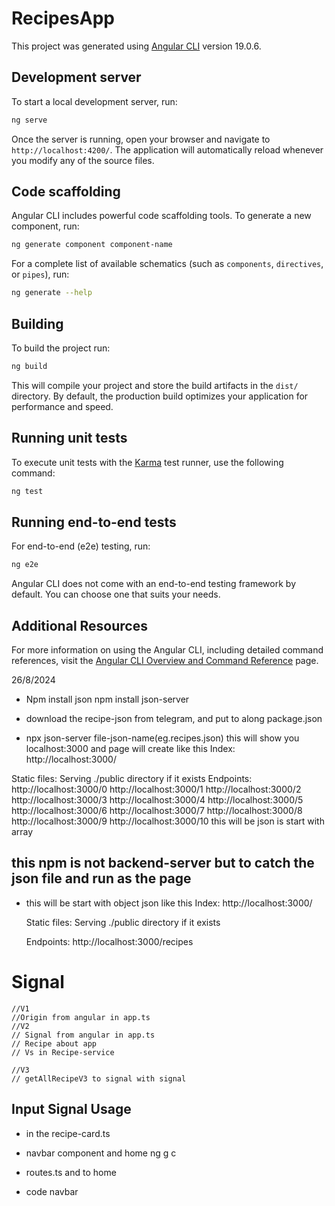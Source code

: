 # RecipesApp

This project was generated using [Angular CLI](https://github.com/angular/angular-cli) version 19.0.6.

## Development server

To start a local development server, run:

```bash
ng serve
```

Once the server is running, open your browser and navigate to `http://localhost:4200/`. The application will automatically reload whenever you modify any of the source files.

## Code scaffolding

Angular CLI includes powerful code scaffolding tools. To generate a new component, run:

```bash
ng generate component component-name
```

For a complete list of available schematics (such as `components`, `directives`, or `pipes`), run:

```bash
ng generate --help
```

## Building

To build the project run:

```bash
ng build
```

This will compile your project and store the build artifacts in the `dist/` directory. By default, the production build optimizes your application for performance and speed.

## Running unit tests

To execute unit tests with the [Karma](https://karma-runner.github.io) test runner, use the following command:

```bash
ng test
```

## Running end-to-end tests

For end-to-end (e2e) testing, run:

```bash
ng e2e
```

Angular CLI does not come with an end-to-end testing framework by default. You can choose one that suits your needs.

## Additional Resources

For more information on using the Angular CLI, including detailed command references, visit the [Angular CLI Overview and Command Reference](https://angular.dev/tools/cli) page.


26/8/2024
- Npm install json
npm install json-server 
- download the recipe-json from telegram, and put to along package.json

- npx json-server file-json-name(eg.recipes.json)
this will show you localhost:3000 and page will create
like this
    Index:
http://localhost:3000/

Static files:
Serving ./public directory if it exists
    Endpoints:
    http://localhost:3000/0
    http://localhost:3000/1
    http://localhost:3000/2
    http://localhost:3000/3
    http://localhost:3000/4
    http://localhost:3000/5
    http://localhost:3000/6
    http://localhost:3000/7
    http://localhost:3000/8
    http://localhost:3000/9
    http://localhost:3000/10 this will be json is start with array

## this npm is not backend-server but to catch the json file and run as the page 

- this will be start with object json
like this
    Index:
    http://localhost:3000/

    Static files:
    Serving ./public directory if it exists

    Endpoints:
    http://localhost:3000/recipes


# Signal

    //V1
    //Origin from angular in app.ts
    //V2
    // Signal from angular in app.ts
    // Recipe about app 
    // Vs in Recipe-service

    //V3
    // getAllRecipeV3 to signal with signal

## Input Signal Usage
- in the recipe-card.ts

- navbar component and home ng g c 
- routes.ts and to home 
- code navbar